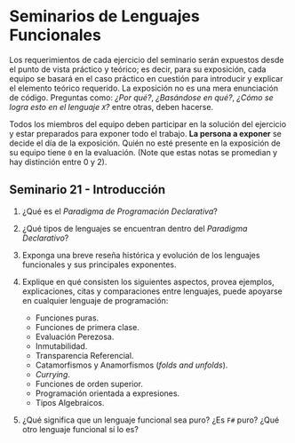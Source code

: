 # Seminarios de Lenguajes Funcionales

Los requerimientos de cada ejercicio del seminario serán expuestos 
desde el punto de vista práctico y teórico; es decir, para su 
exposición, cada equipo se basará en el caso práctico en cuestión para 
introducir y explicar el elemento teórico requerido. La exposición no 
es una mera enunciación de código. Preguntas como: _¿Por qué?_, 
_¿Basándose en qué?_, _¿Cómo se logra esto en el lenguaje `X`?_ entre 
otras, deben hacerse.

Todos los miembros del equipo deben participar en la solución del 
ejercicio y estar preparados para exponer todo el trabajo. **La persona 
a exponer** se decide el día de la exposición. Quién no esté presente 
en la exposición de su equipo tiene `0` en la evaluación. (Note que 
estas notas se promedian y hay distinción entre 0 y 2).

## Seminario 21 - Introducción

1. ¿Qué es el *Paradigma de Programación Declarativa*?
2. ¿Qué tipos de lenguajes se encuentran dentro del *Paradigma Declarativo*?
3. Exponga una breve reseña histórica y evolución de los lenguajes funcionales y sus principales exponentes.
4. Explique en qué consisten los siguientes aspectos,
provea ejemplos, explicaciones, citas y comparaciones entre lenguajes,
puede apoyarse en cualquier lenguaje de programación:

    - Funciones puras.
    - Funciones de primera clase.
    - Evaluación Perezosa.
    - Inmutabilidad.
    - Transparencia Referencial.
    - Catamorfismos y Anamorfismos (*folds and unfolds*).
    - *Currying*.
    - Funciones de orden superior.
    - Programación orientada a expresiones.
    - Tipos Algebraicos.

5. ¿Qué significa que un lenguaje funcional sea puro? ¿Es `F#` puro? ¿Qué otro lenguaje funcional sí lo es?

